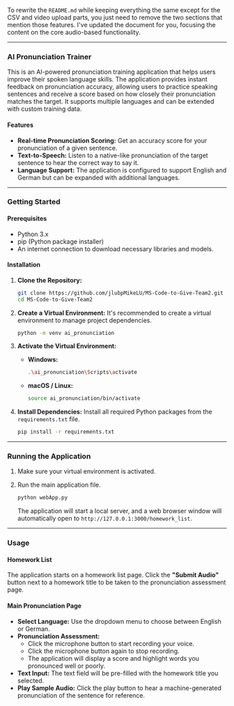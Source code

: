 To rewrite the `README.md` while keeping everything the same except for the CSV and video upload parts, you just need to remove the two sections that mention those features. I've updated the document for you, focusing the content on the core audio-based functionality.

-----

### AI Pronunciation Trainer

This is an AI-powered pronunciation training application that helps users improve their spoken language skills. The application provides instant feedback on pronunciation accuracy, allowing users to practice speaking sentences and receive a score based on how closely their pronunciation matches the target. It supports multiple languages and can be extended with custom training data.

#### Features

  * **Real-time Pronunciation Scoring:** Get an accuracy score for your pronunciation of a given sentence.
  * **Text-to-Speech:** Listen to a native-like pronunciation of the target sentence to hear the correct way to say it.
  * **Language Support:** The application is configured to support English and German but can be expanded with additional languages.

-----

### Getting Started

#### Prerequisites

  * Python 3.x
  * pip (Python package installer)
  * An internet connection to download necessary libraries and models.

#### Installation

1.  **Clone the Repository:**

    ```bash
    git clone https://github.com/jlubpMikeLU/MS-Code-to-Give-Team2.git
    cd MS-Code-to-Give-Team2
    ```

2.  **Create a Virtual Environment:**
    It's recommended to create a virtual environment to manage project dependencies.

    ```bash
    python -m venv ai_pronunciation
    ```

3.  **Activate the Virtual Environment:**

      * **Windows:**
        ```bash
        .\ai_pronunciation\Scripts\activate
        ```
      * **macOS / Linux:**
        ```bash
        source ai_pronunciation/bin/activate
        ```

4.  **Install Dependencies:**
    Install all required Python packages from the `requirements.txt` file.

    ```bash
    pip install -r requirements.txt
    ```

-----

### Running the Application

1.  Make sure your virtual environment is activated.

2.  Run the main application file.

    ```bash
    python webApp.py
    ```

    The application will start a local server, and a web browser window will automatically open to `http://127.0.0.1:3000/homework_list`.

-----

### Usage

#### Homework List

The application starts on a homework list page. Click the **"Submit Audio"** button next to a homework title to be taken to the pronunciation assessment page.

#### Main Pronunciation Page

  * **Select Language:** Use the dropdown menu to choose between English or German.
  * **Pronunciation Assessment:**
      * Click the microphone button to start recording your voice.
      * Click the microphone button again to stop recording.
      * The application will display a score and highlight words you pronounced well or poorly.
  * **Text Input:** The text field will be pre-filled with the homework title you selected.
  * **Play Sample Audio:** Click the play button to hear a machine-generated pronunciation of the sentence for reference.
